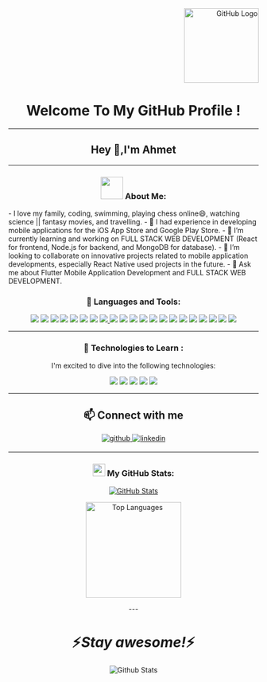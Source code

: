 

<div align="right">
<img src="https://github.com/raghavk16/raghavk16/blob/master/octo.gif" alt="GitHub Logo" width="150" height="150" />
</div>

<div align="center">
   <h1> Welcome To My GitHub Profile ! </h1>
  
  ---
## Hey 👋,I'm  Ahmet

---

  
### <img src="https://github.com/TheDudeThatCode/TheDudeThatCode/blob/master/Assets/Developer.gif" width="45" /> About Me:
  

<div align="left">
- I love my family, coding, swimming, playing chess online😄, watching science || fantasy movies, and travelling.
- 🔭 I had experience in developing mobile applications for the iOS App Store and Google Play Store.
- 🌱 I’m currently learning and working on FULL STACK WEB DEVELOPMENT (React for frontend, Node.js for backend, and MongoDB for database).
- 👯 I’m looking to collaborate on innovative projects related to mobile application developments, especially React Native used projects in the future.
- 💬 Ask me about Flutter Mobile Application Development and FULL STACK WEB DEVELOPMENT.
</div>

### 🔨 Languages and Tools:

<img  src="https://readme-components.vercel.app/api?component=logo&fill=black&logo=html5&animation=spin&svgfill=15d8fe">
<img  src="https://readme-components.vercel.app/api?component=logo&fill=black&logo=css3&animation=spin&svgfill=15d8fe">
<img  src="https://readme-components.vercel.app/api?component=logo&fill=black&logo=javascript&animation=spin&svgfill=15d8fe">
<img  src="https://readme-components.vercel.app/api?component=logo&fill=black&logo=node.js&animation=spin&svgfill=15d8fe">
<img  src="https://readme-components.vercel.app/api?component=logo&fill=black&logo=express.js&animation=spin&svgfill=15d8fe">
<img  src="https://readme-components.vercel.app/api?component=logo&fill=black&logo=mysql&animation=spin&svgfill=15d8fe">
<img  src="https://readme-components.vercel.app/api?component=logo&fill=black&logo=mongodb&animation=spin&svgfill=15d8fe">
<a href="https://github.com/harish-sethuraman/readme-components">
 <img  src="https://readme-components.vercel.app/api?component=logo&fill=black&logo=react&animation=spin&svgfill=15d8fe"> 
</a>
<img  src="https://readme-components.vercel.app/api?component=logo&fill=black&logo=github&animation=spin&svgfill=15d8fe">
</a>
<img  src="https://readme-components.vercel.app/api?component=logo&fill=black&logo=git&animation=spin&svgfill=15d8fe">
</a>
<img  src="https://readme-components.vercel.app/api?component=logo&fill=black&logo=npm&animation=spin&svgfill=15d8fe">
</a>
<img  src="https://readme-components.vercel.app/api?component=logo&fill=black&logo=json&animation=spin&svgfill=15d8fe">
</a>
<img  src="https://readme-components.vercel.app/api?component=logo&fill=black&logo=netlify&animation=spin&svgfill=15d8fe">
</a>
<img  src="https://readme-components.vercel.app/api?component=logo&fill=black&logo=heroku&animation=spin&svgfill=15d8fe">
</a>
<img  src="https://readme-components.vercel.app/api?component=logo&fill=black&logo=bootstrap&animation=spin&svgfill=15d8fe">
</a>
<img  src="https://readme-components.vercel.app/api?component=logo&fill=black&logo=postman&animation=spin&svgfill=15d8fe">
</a>
</a>
<img src="https://readme-components.vercel.app/api?component=logo&fill=black&logo=flutter&animation=spin&svgfill=15d8fe">
</a>
<img src="https://readme-components.vercel.app/api?component=logo&fill=black&logo=dart&animation=spin&svgfill=0175C2">
</a>
<img src="https://readme-components.vercel.app/api?component=logo&fill=black&logo=firebase&animation=spin&svgfill=FFCA28">
</a>
<img src="https://readme-components.vercel.app/api?component=logo&fill=black&logo=OneSignal&animation=spin&svgfill=FFCA28">
</a>
<img src="https://readme-components.vercel.app/api?component=logo&fill=black&logo=RevenueCat&animation=spin&svgfill=FFCA28">
</a>

---
### :wrench: Technologies to Learn :
I'm excited to dive into the following technologies:


<img  src="https://readme-components.vercel.app/api?component=logo&fill=black&logo=laravel&animation=spin&svgfill=15d8fe">
<img  src="https://readme-components.vercel.app/api?component=logo&fill=black&logo=php&animation=spin&svgfill=15d8fe">
<img  src="https://readme-components.vercel.app/api?component=logo&fill=black&logo=graphql&animation=spin&svgfill=15d8fe">
<img  src="https://readme-components.vercel.app/api?component=logo&fill=black&logo=fastapi&animation=spin&svgfill=15d8fe">
<img src="https://readme-components.vercel.app/api?component=logo&fill=black&logo=react-native&animation=spin&svgfill=15d8fe">



---


## 📫 Connect with me  
<div align="center">
<a href="https://github.com/ervandogan12" target="_blank">
<img src=https://img.shields.io/badge/github-%2324292e.svg?&style=for-the-badge&logo=github&logoColor=white alt=github style="margin-bottom: 5px;" />

<a href="https://www.linkedin.com/in/ahmet-dogan-3a35b2108/" target="_blank">
<img src=https://img.shields.io/badge/linkedin-%231E77B5.svg?&style=for-the-badge&logo=linkedin&logoColor=white alt=linkedin style="margin-bottom: 5px;" />
</a>

</div>

---
### <img src='https://media1.giphy.com/media/du3J3cXyzhj75IOgvA/giphy.gif?cid=ecf05e47x2g034i9pzwtzzsd3xgg2w9nr94t4tflbbgo3008&rid=giphy.gif' width='25' /> My GitHub Stats:

<p align="center">
  <a href="https://github.com/ervandogan12">
    <img src="https://github-readme-stats.vercel.app/api?username=ervandogan12&count_private=true&show_icons=true&theme=nightowl" alt="GitHub Stats" />
  </a>
</p>

<p align="center">
  <img src="https://github-readme-stats.vercel.app/api/top-langs/?username=ervandogan12&langs_count=8&count_private=true&layout=compact&theme=dark&hide_border=true&hide=Jupyter%20notebook,less&bg_color=151515&title_color=f2f2f2&icon_color=79fe96" alt="Top Languages" style="height: 192px;" />
</p>
---


<h1 align='center'>⚡️<i>Stay awesome!</i>⚡️</h1>

<p align="center">
        <img src="https://raw.githubusercontent.com/mayhemantt/mayhemantt/Update/svg/Bottom.svg" alt="Github Stats" />
</p>
